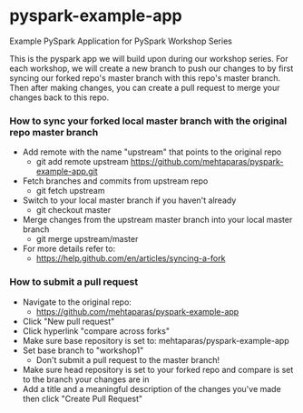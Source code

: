 # pyspark-example-app
Example PySpark Application for PySpark Workshop Series

This is the pyspark app we will build upon during our workshop series. 
For each workshop, we will create a new branch to push our changes to by first syncing our forked repo's master branch with this repo's master branch. 
Then after making changes, you can create a pull request to merge your changes back to this repo. 

### How to sync your forked local master branch with the original repo master branch
* Add remote with the name "upstream" that points to the original repo 
    * git add remote upstream https://github.com/mehtaparas/pyspark-example-app.git
* Fetch branches and commits from upstream repo
    * git fetch upstream
* Switch to your local master branch if you haven't already
    * git checkout master
* Merge changes from the upstream master branch into your local master branch
    * git merge upstream/master
* For more details refer to: 
    * https://help.github.com/en/articles/syncing-a-fork
    
### How to submit a pull request
* Navigate to the original repo:
    * https://github.com/mehtaparas/pyspark-example-app
* Click "New pull request"
* Click hyperlink "compare across forks"
* Make sure base repository is set to: mehtaparas/pyspark-example-app
* Set base branch to "workshop1"
    * Don't submit a pull request to the master branch!
* Make sure head repository is set to your forked repo and compare is set to the branch your changes are in
* Add a title and a meaningful description of the changes you've made then click "Create Pull Request"
